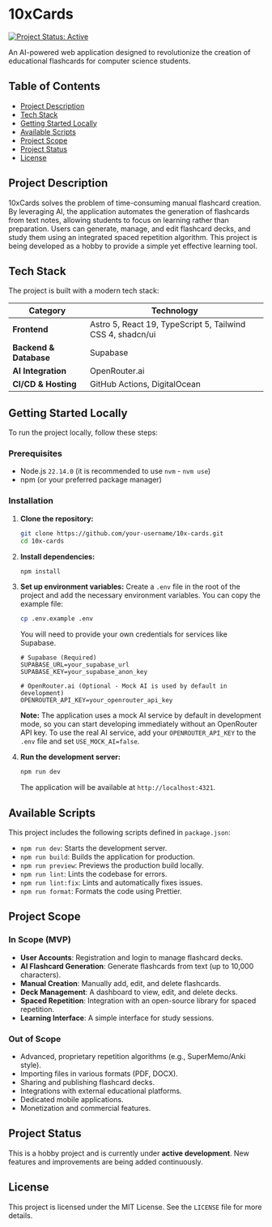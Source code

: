 # 10xCards

[![Project Status: Active](https://www.repostatus.org/badges/latest/active.svg)](https://www.repostatus.org/#active)

An AI-powered web application designed to revolutionize the creation of educational flashcards for computer science students.

## Table of Contents

- [Project Description](#project-description)
- [Tech Stack](#tech-stack)
- [Getting Started Locally](#getting-started-locally)
- [Available Scripts](#available-scripts)
- [Project Scope](#project-scope)
- [Project Status](#project-status)
- [License](#license)

## Project Description

10xCards solves the problem of time-consuming manual flashcard creation. By leveraging AI, the application automates the generation of flashcards from text notes, allowing students to focus on learning rather than preparation. Users can generate, manage, and edit flashcard decks, and study them using an integrated spaced repetition algorithm. This project is being developed as a hobby to provide a simple yet effective learning tool.

## Tech Stack

The project is built with a modern tech stack:

| Category              | Technology                                                     |
| --------------------- | -------------------------------------------------------------- |
| **Frontend**          | Astro 5, React 19, TypeScript 5, Tailwind CSS 4, shadcn/ui     |
| **Backend & Database**| Supabase                                                       |
| **AI Integration**    | OpenRouter.ai                                                  |
| **CI/CD & Hosting**   | GitHub Actions, DigitalOcean                                   |

## Getting Started Locally

To run the project locally, follow these steps:

### Prerequisites

- Node.js `22.14.0` (it is recommended to use `nvm` - `nvm use`)
- npm (or your preferred package manager)

### Installation

1.  **Clone the repository:**
    ```bash
    git clone https://github.com/your-username/10x-cards.git
    cd 10x-cards
    ```

2.  **Install dependencies:**
    ```bash
    npm install
    ```

3.  **Set up environment variables:**
    Create a `.env` file in the root of the project and add the necessary environment variables. You can copy the example file:
    ```bash
    cp .env.example .env
    ```
    You will need to provide your own credentials for services like Supabase.
    ```env
    # Supabase (Required)
    SUPABASE_URL=your_supabase_url
    SUPABASE_KEY=your_supabase_anon_key

    # OpenRouter.ai (Optional - Mock AI is used by default in development)
    OPENROUTER_API_KEY=your_openrouter_api_key
    ```
    
    **Note:** The application uses a mock AI service by default in development mode, so you can start developing immediately without an OpenRouter API key. To use the real AI service, add your `OPENROUTER_API_KEY` to the `.env` file and set `USE_MOCK_AI=false`.

4.  **Run the development server:**
    ```bash
    npm run dev
    ```
    The application will be available at `http://localhost:4321`.

## Available Scripts

This project includes the following scripts defined in `package.json`:

- `npm run dev`: Starts the development server.
- `npm run build`: Builds the application for production.
- `npm run preview`: Previews the production build locally.
- `npm run lint`: Lints the codebase for errors.
- `npm run lint:fix`: Lints and automatically fixes issues.
- `npm run format`: Formats the code using Prettier.

## Project Scope

### In Scope (MVP)

-   **User Accounts**: Registration and login to manage flashcard decks.
-   **AI Flashcard Generation**: Generate flashcards from text (up to 10,000 characters).
-   **Manual Creation**: Manually add, edit, and delete flashcards.
-   **Deck Management**: A dashboard to view, edit, and delete decks.
-   **Spaced Repetition**: Integration with an open-source library for spaced repetition.
-   **Learning Interface**: A simple interface for study sessions.

### Out of Scope

-   Advanced, proprietary repetition algorithms (e.g., SuperMemo/Anki style).
-   Importing files in various formats (PDF, DOCX).
-   Sharing and publishing flashcard decks.
-   Integrations with external educational platforms.
-   Dedicated mobile applications.
-   Monetization and commercial features.

## Project Status

This is a hobby project and is currently under **active development**. New features and improvements are being added continuously.

## License

This project is licensed under the MIT License. See the `LICENSE` file for more details.
